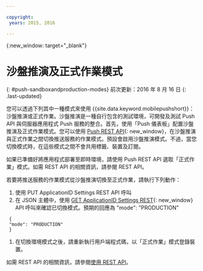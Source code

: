 ```yaml
---

copyright:
 years: 2015, 2016

---
```


{:new_window: target="_blank"}
# 沙盤推演及正式作業模式
{: #push-sandboxandproduction-modes}
前次更新：2016 年 8 月 16 日
{: .last-updated}

您可以透過下列其中一種模式來使用 {{site.data.keyword.mobilepushshort}}：沙盤推演或正式作業。沙盤推演是一種自行包含的測試環境，可開發及測試 Push API 與伺服器應用程式 Push 服務的整合。首先，使用「Push 儀表板」配置沙盤推演及正式作業模式。您可以使用 [Push REST API](https://mobile.{DomainName}/imfpushrestapidocs/){: new_window}，在沙盤推演與正式作業之間切換推送服務的作業模式。預設會啟用沙盤推演模式。不過，當您切換模式時，在這些模式之間不會共用標籤、裝置及訂閱。


如果已準備好將應用程式部署至即時環境，請使用 Push REST API 選取「正式作業」模式。如需 REST API 的相關資訊，請參閱 REST API。

若要將推送服務的作業模式從沙盤推演切換至正式作業，請執行下列動作：

1. 使用 PUT ApplicationID Settings REST API 呼叫
2. 在 JSON 主體中，使用 [GET ApplicationID Settings REST](https://mobile.{DomainName}/imfpushrestapidocs/){: new_window} API 呼叫來確認已切換模式。預期的回應為 "mode": "PRODUCTION"
```
 { 
 "mode": "PRODUCTION"
 }
 ```
1. 在切換環境模式之後，請重新執行用戶端程式碼，以「正式作業」模式登錄裝置。

如需 REST API 的相關資訊，請參閱[使用 REST API](t_restapi.html)。
